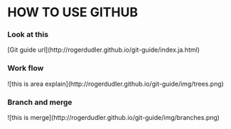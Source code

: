 # HOW TO USE GITHUB

<h3>Look at this</h3>
[Git guide url](http://rogerdudler.github.io/git-guide/index.ja.html)

<h3>Work flow</h3>
![this is area explain](http://rogerdudler.github.io/git-guide/img/trees.png)

<h3>Branch and merge</h3>
![this is merge](http://rogerdudler.github.io/git-guide/img/branches.png)
